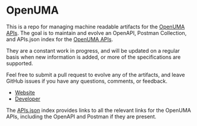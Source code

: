 # OpenUMAThis is a repo for managing machine readable artifacts for the [OpenUMA APIs](https://forgerock.org/openuma/). The goal is to maintain and evolve an OpenAPI, Postman Collection, and APIs.json index for the [OpenUMA APIs](https://forgerock.org/openuma/).They are a constant work in progress, and will be updated on a regular basis when new information is added, or more of the specifications are supported.Feel free to submit a pull request to evolve any of the artifacts, and leave GitHub issues if you have any questions, comments, or feedback.- [Website](https://forgerock.org/openuma/)- [Developer](https://forgerock.org/openuma/)The [APIs.json](https://github.com/api-evangelist/openuma/blob/master/apis.json) index provides links to all the relevant links for the OpenUMA APIs, including the OpenAPI and Postman if they are present.
